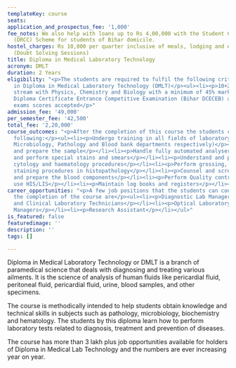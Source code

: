 ```yaml
---
templateKey: course
seats: 
application_and_prospectus_fee: '1,000'
fee_notes: We also help with loans up to Rs 4,00,000 with the Student Credit Card
  (DRCC) Scheme for students of Bihar domicile.
hostel_charges: Rs 10,000 per quarter inclusive of meals, lodging and evening tuition
  (Doubt Solving Sessions)
title: Diploma in Medical Laboratory Technology
acronym: DMLT
duration: 2 Years
eligibility: "<p>The students are required to fulfil the following criteria for eligibility
  in Diploma in Medical Laboratory Technology (DMLT)</p><ul><li><p>10+2 Pass in science
  stream with Physics, Chemistry and Biology with a minimum of 45% marks</p></li></ul><p>Bihar
  Diploma Certificate Entrance Competitive Examination (Bihar DCECEB) and other entrance
  exams scores accepted</p>"
admission_fee: '49,000'
per_semester_fee: '42,500'
total_fee: '2,20,000'
course_outcomes: "<p>After the completion of this course the students can expect the
  following:</p><ul><li><p>Undergo training in all fields of laboratory medicine (Biochemistry,
  Microbiology, Pathology and Blood bank departments respectively)</p></li><li><p>Collect
  and prepare the sample</p></li><li><p>Handle fully automated analysers</p></li><li><p>Understand
  and perform special stains and smears</p></li><li><p>Understand and perform basic
  cytology and haematology procedures</p></li><li><p>Perform grossing, cutting &amp;
  staining procedures in histopathology</p></li><li><p>Counsel and screen the Donors
  and prepare the blood components</p></li><li><p>Perform Quality control procedures</p></li><li><p>Effectively
  use HIS/LIS</p></li><li><p>Maintain log books and registers</p></li></ul>"
career_opportunities: "<p>A few job positions that the students can consider after
  the completion of the course are</p><ul><li><p>Diagnostic Lab Manager</p></li><li><p>Medical
  and Clinical Laboratory Technicians</p></li><li><p>Optical Laboratory Technician</p></li><li><p>Lab
  Managers</p></li><li><p>Research Assistant</p></li></ul>"
is_featured: false
featuredimage: ''
description: ''
tags: []

---
```

Diploma in Medical Laboratory Technology or DMLT is a branch of paramedical science that deals with diagnosing and treating various ailments. It is the science of analysis of human fluids like pericardial fluid, peritoneal fluid, pericardial fluid, urine, blood samples, and other specimens.

The course is methodically intended to help students obtain knowledge and technical skills in subjects such as pathology, microbiology, biochemistry and hematology. The students by this diploma learn how to perform laboratory tests related to diagnosis, treatment and prevention of diseases. 

The course has more than 3 lakh plus job opportunities available for holders of Diploma in Medical Lab Technology and the numbers are ever increasing year on year.